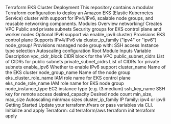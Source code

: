 Terraform EKS Cluster Deployment
This repository contains a modular Terraform configuration to deploy an Amazon EKS (Elastic Kubernetes Service) cluster with support for IPv4/IPv6, scalable node groups, and reusable networking components.
Modules Overview
networking/
Creates VPC
Public and private subnets
Security groups for EKS control plane and worker nodes
Optional IPv6 support via enable_ipv6
cluster/
Provisions EKS control plane
Supports IPv4/IPv6 via cluster_ip_family ("ipv4" or "ipv6")
node_group/
Provisions managed node group with:
SSH access
Instance type selection
Autoscaling configuration
Root Module Inputs
Variable	Description
vpc_cidr_block	CIDR block for the VPC
public_subnet_cidrs	List of CIDRs for public subnets
private_subnet_cidrs	List of CIDRs for private subnets
enable_ipv6	Whether to enable IPv6 support
cluster_name	Name of the EKS cluster
node_group_name	Name of the node group
eks_cluster_role_name	IAM role name for EKS control plane
eks_node_role_name	IAM role name for EKS node group
node_instance_type	EC2 instance type (e.g. t3.medium)
ssh_key_name	SSH key for remote access
desired_capacity	Desired node count
min_size, max_size	Autoscaling min/max sizes
cluster_ip_family	IP family: ipv4 or ipv6
Getting Started
Update your terraform.tfvars or pass variables via CLI.
Initialize and apply Terraform:
cd terraform/aws
terraform init
terraform apply

